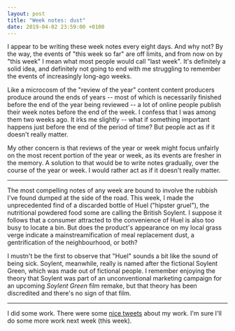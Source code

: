 ```yaml
---
layout: post
title: "Week notes: dust"
date: 2019-04-02 23:59:00 +0100
---
```


I appear to be writing these week notes every eight days. And why not? By the way, the events of "this week so far" are off limits, and from now on by "this week" I mean what most people would call "last week". It's definitely a solid idea, and definitely not going to end with me struggling to remember the events of increasingly long-ago weeks.

Like a microcosm of the "review of the year" content content producers produce around the ends of years -- most of which is necessarily finished before the end of the year being reviewed -- a lot of online people publish their week notes before the end of the week. I confess that I was among them two weeks ago. It irks me slightly -- what if something important happens just before the end of the period of time? But people act as if it doesn't really matter.

My other concern is that reviews of the year or week might focus unfairly on the most recent portion of the year or week, as its events are fresher in the memory. A solution to that would be to write notes gradually, over the course of the year or week. I would rather act as if it doesn't really matter.

---
 
The most compelling notes of any week are bound to involve the rubbish I've found dumped at the side of the road. This week, I made the unprecedented find of a discarded bottle of Huel ("hipster gruel"), the nutritional powdered food some are calling the British Soylent. I suppose it follows that a consumer attracted to the convenience of Huel is also too busy to locate a bin. But does the product's appearance on my local grass verge indicate a mainstreamification of meal replacement dust, a gentrification of the neighbourhood, or both?

I mustn't be the first to observe that "Huel" sounds a bit like the sound of being sick. Soylent, meanwhile, really is named after the fictional Soylent Green, which was made out of fictional people. I remember enjoying the theory that Soylent was part of an unconventional marketing campaign for an upcoming <cite>Soylent Green</cite> film remake, but that theory has been discredited and there's no sign of that film.

---

I did some work. There were some [nice tweets](https://twitter.com/4cryingoutloud/status/1110475717123428352) about my work. I'm sure I'll do some more work next week (this week).
